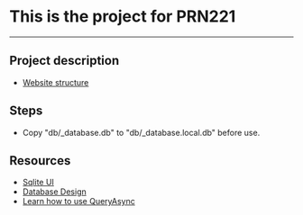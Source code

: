 # This is the project for PRN221

---

## Project description

- [Website structure](https://docs.google.com/document/d/1Bas9ZOtrbfvyU6HSmIwAkM2u3WUAWwGeQsQjlkAbrIU/edit?usp=sharing)

## Steps

- Copy "db/_database.db" to "db/_database.local.db" before use.

## Resources

- [Sqlite UI](https://sqlitebrowser.org/dl/)
- [Database Design](https://dbdiagram.io/d/64782465722eb7749430382f)
- [Learn how to use QueryAsync](https://chat.openai.com/share/0fb27d48-9fc9-4aa4-a9eb-b10f5a7e33c0)
